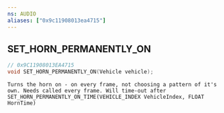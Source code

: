 ```yaml
---
ns: AUDIO
aliases: ["0x9c11908013ea4715"]
---
```

## SET_HORN_PERMANENTLY_ON

```c
// 0x9C11908013EA4715
void SET_HORN_PERMANENTLY_ON(Vehicle vehicle);
```

```
Turns the horn on - on every frame, not choosing a pattern of it's own. Needs called every frame. Will time-out after SET_HORN_PERMANENTLY_ON_TIME(VEHICLE_INDEX VehicleIndex, FLOAT HornTime)
```
